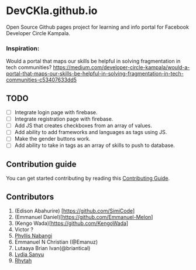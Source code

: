 # DevCKla.github.io
Open Source Github pages project for learning and info portal for Facebook Developer Circle Kampala.

### Inspiration: 
Would a portal that maps our skills be helpful in solving fragmentation in tech communities? 
https://medium.com/developer-circle-kampala/would-a-portal-that-maps-our-skills-be-helpful-in-solving-fragmentation-in-tech-communities-c53407633dd5

## TODO
- [ ] Integrate login page with firebase.
- [ ] Integrate registration page with firebase.
- [ ] Add JS that creates checkboxes from an array of values.
- [ ] Add ability to add frameworks and languages as tags using JS.
- [ ] Make the gender buttons work.
- [ ] Add ability to take in tags as an array of skills to push to database.

## Contribution guide
You can get started contributing by reading this [Contributing Guide](https://github.com/devckla/devckla.github.io/blob/master/CONTRIBUTING.md).

## Contributors

1. (Edison Abahurire) [https://github.com/SimiCode]
2. (Emmanuel Daniel)[https://github.com/Emmanuel-Melon]
3. (Kengo Wada)[https://github.com/KengoWada]
4. Victor ?
5. [Phyllis Nabangi](https://github.com/PhyllisNabangi)
6. Emmanuel N Christian (@Emanuz)
7. Lutaaya Brian Ivan(@briantical)
8. [Lydia Sanyu](https://github.com/NLSanyu)
9. [Rhytah](https://github.com/Rhytah)
